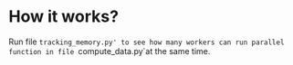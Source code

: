 # How it works? 

Run file `tracking_memory.py' to see how many workers can run parallel function in file `compute_data.py`at the same time. 
